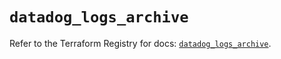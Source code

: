 # `datadog_logs_archive`

Refer to the Terraform Registry for docs: [`datadog_logs_archive`](https://registry.terraform.io/providers/datadog/datadog/3.76.0/docs/resources/logs_archive).
